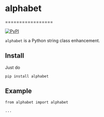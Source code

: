 # alphabet
=================

[![PyPI](https://img.shields.io/pypi/v/alphabet.svg)](https://pypi.python.org/pypi/alphabet)

`alphabet` is a Python string class enhancement.

## Install

Just do

```
pip install alphabet
```

## Example

```
from alphabet import alphabet

...
```
